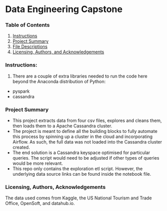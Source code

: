 # Data Engineering Capstone

### Table of Contents

1. [Instructions](#instructions)
2. [Project Summary](#summary)
3. [File Descriptions](#files)
4. [Licensing, Authors, and Acknowledgements](#licensing)

### Instructions:

1. There are a couple of extra libraries needed to run the code here beyond the Anaconda distribution of Python:

- pyspark
- cassandra

### Project Summary<a name="summary"></a>

- This project extracts data from four csv files, explores and cleans them, then loads them to a Apache Cassandra cluster.
- The project is meant to define all the building blocks to fully automate this process by spinning up a cluster in the cloud and incorporating Airflow. As such, the full data was not loaded into the Cassandra cluster created.
- The end solution is a Cassandra keyspace optimised for particular queries. The script would need to be adjusted if other types of queries would be more relevant.
- This repo only contains the exploration etl script. However, the underlying data source links can be found inside the notebook file.

### Licensing, Authors, Acknowledgements<a name="licensing"></a>

The data used comes from Kaggle, the US National Tourism and Trade Office, OpenSoft, and datahub.io.
